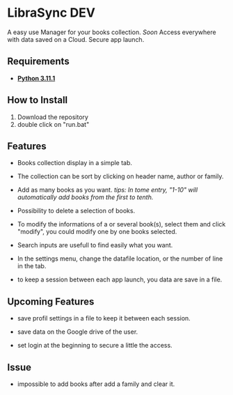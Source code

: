 # **LibraSync DEV**

A easy use Manager for your books collection.
*Soon* Access everywhere with data saved on a Cloud.
Secure app launch.

## **Requirements**

- **[Python 3.11.1](https://www.python.org/downloads/release/python-3111/)**

## **How to Install**

1. Download the repository
2. double click on "run.bat"

## **Features**

- Books collection display in a simple tab.

- The collection can be sort by clicking on header name, author or family.

- Add as many books as you want. *tips: In tome entry, "1-10" will automatically add books from the first to tenth.*

- Possibility to delete a selection of books.

- To modify the informations of a or several book(s), select them and click "modify", you could modify one by one books selected.

- Search inputs are usefull to find easily what you want.

- In the settings menu, change the datafile location, or the number of line in the tab.

- to keep a session between each app launch, you data are save in a file.

## **Upcoming Features**

- save profil settings in a file to keep it between each session.

- save data on the Google drive of the user.

- set login at the beginning to secure a little the access.

## **Issue**

- impossible to add books after add a family and clear it.
